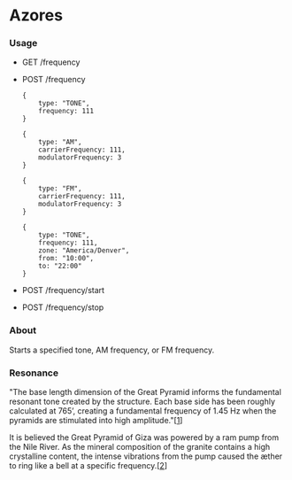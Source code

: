 # Azores


### Usage

- GET /frequency
- POST /frequency

    ```
    {
        type: "TONE",
        frequency: 111
    }

    {
        type: "AM",
        carrierFrequency: 111,
        modulatorFrequency: 3
    }

    {
        type: "FM",
        carrierFrequency: 111,
        modulatorFrequency: 3
    }
  
    {
        type: "TONE",
        frequency: 111,
        zone: "America/Denver",
        from: "10:00",
        to: "22:00"
    }
    ```
  
- POST /frequency/start
- POST /frequency/stop

### About

Starts a specified tone, AM frequency, or FM frequency.

### Resonance

"The base length dimension of the Great Pyramid informs the fundamental resonant tone created by the
structure. Each base side has been roughly calculated at 765’, creating a fundamental frequency of 1.45
Hz when the pyramids are stimulated into high amplitude."[[1]]

It is believed the Great Pyramid of Giza was powered by a ram pump from the Nile River. As the mineral composition of the granite contains a high crystalline content, the intense vibrations from the pump caused the æther to ring like a bell at a specific frequency.[[2]]

[1]:http://www.human-resonance.org/A1_Psychoacoustics_&_Earth_Resonance.pdf

[2]:https://www.newdawnmagazine.com/articles/a-new-theory-for-the-great-pyramid-how-science-is-changing-our-view-of-the-past
